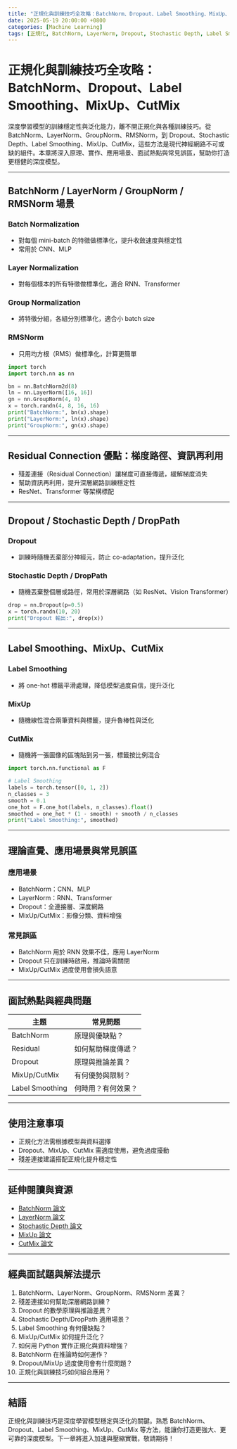 ```yaml
---
title: "正規化與訓練技巧全攻略：BatchNorm、Dropout、Label Smoothing、MixUp、CutMix"
date: 2025-05-19 20:00:00 +0800
categories: [Machine Learning]
tags: [正規化, BatchNorm, LayerNorm, Dropout, Stochastic Depth, Label Smoothing, MixUp, CutMix]
---
```


# 正規化與訓練技巧全攻略：BatchNorm、Dropout、Label Smoothing、MixUp、CutMix

深度學習模型的訓練穩定性與泛化能力，離不開正規化與各種訓練技巧。從 BatchNorm、LayerNorm、GroupNorm、RMSNorm，到 Dropout、Stochastic Depth、Label Smoothing、MixUp、CutMix，這些方法是現代神經網路不可或缺的組件。本章將深入原理、實作、應用場景、面試熱點與常見誤區，幫助你打造更穩健的深度模型。

---

## BatchNorm / LayerNorm / GroupNorm / RMSNorm 場景

### Batch Normalization

- 對每個 mini-batch 的特徵做標準化，提升收斂速度與穩定性
- 常用於 CNN、MLP

### Layer Normalization

- 對每個樣本的所有特徵做標準化，適合 RNN、Transformer

### Group Normalization

- 將特徵分組，各組分別標準化，適合小 batch size

### RMSNorm

- 只用均方根（RMS）做標準化，計算更簡單

```python
import torch
import torch.nn as nn

bn = nn.BatchNorm2d(8)
ln = nn.LayerNorm([16, 16])
gn = nn.GroupNorm(4, 8)
x = torch.randn(4, 8, 16, 16)
print("BatchNorm:", bn(x).shape)
print("LayerNorm:", ln(x).shape)
print("GroupNorm:", gn(x).shape)
```

---

## Residual Connection 優點：梯度路徑、資訊再利用

- 殘差連接（Residual Connection）讓梯度可直接傳遞，緩解梯度消失
- 幫助資訊再利用，提升深層網路訓練穩定性
- ResNet、Transformer 等架構標配

---

## Dropout / Stochastic Depth / DropPath

### Dropout

- 訓練時隨機丟棄部分神經元，防止 co-adaptation，提升泛化

### Stochastic Depth / DropPath

- 隨機丟棄整個層或路徑，常用於深層網路（如 ResNet、Vision Transformer）

```python
drop = nn.Dropout(p=0.5)
x = torch.randn(10, 20)
print("Dropout 輸出:", drop(x))
```

---

## Label Smoothing、MixUp、CutMix

### Label Smoothing

- 將 one-hot 標籤平滑處理，降低模型過度自信，提升泛化

### MixUp

- 隨機線性混合兩筆資料與標籤，提升魯棒性與泛化

### CutMix

- 隨機將一張圖像的區塊貼到另一張，標籤按比例混合

```python
import torch.nn.functional as F

# Label Smoothing
labels = torch.tensor([0, 1, 2])
n_classes = 3
smooth = 0.1
one_hot = F.one_hot(labels, n_classes).float()
smoothed = one_hot * (1 - smooth) + smooth / n_classes
print("Label Smoothing:", smoothed)
```

---

## 理論直覺、應用場景與常見誤區

### 應用場景

- BatchNorm：CNN、MLP
- LayerNorm：RNN、Transformer
- Dropout：全連接層、深度網路
- MixUp/CutMix：影像分類、資料增強

### 常見誤區

- BatchNorm 用於 RNN 效果不佳，應用 LayerNorm
- Dropout 只在訓練時啟用，推論時需關閉
- MixUp/CutMix 過度使用會損失語意

---

## 面試熱點與經典問題

| 主題            | 常見問題           |
| --------------- | ------------------ |
| BatchNorm       | 原理與優缺點？     |
| Residual        | 如何幫助梯度傳遞？ |
| Dropout         | 原理與推論差異？   |
| MixUp/CutMix    | 有何優勢與限制？   |
| Label Smoothing | 何時用？有何效果？ |

---

## 使用注意事項

* 正規化方法需根據模型與資料選擇
* Dropout、MixUp、CutMix 需適度使用，避免過度擾動
* 殘差連接建議搭配正規化提升穩定性

---

## 延伸閱讀與資源

* [BatchNorm 論文](https://arxiv.org/abs/1502.03167)
* [LayerNorm 論文](https://arxiv.org/abs/1607.06450)
* [Stochastic Depth 論文](https://arxiv.org/abs/1603.09382)
* [MixUp 論文](https://arxiv.org/abs/1710.09412)
* [CutMix 論文](https://arxiv.org/abs/1905.04899)

---

## 經典面試題與解法提示

1. BatchNorm、LayerNorm、GroupNorm、RMSNorm 差異？
2. 殘差連接如何幫助深層網路訓練？
3. Dropout 的數學原理與推論差異？
4. Stochastic Depth/DropPath 適用場景？
5. Label Smoothing 有何優缺點？
6. MixUp/CutMix 如何提升泛化？
7. 如何用 Python 實作正規化與資料增強？
8. BatchNorm 在推論時如何運作？
9. Dropout/MixUp 過度使用會有什麼問題？
10. 正規化與訓練技巧如何組合應用？

---

## 結語

正規化與訓練技巧是深度學習模型穩定與泛化的關鍵。熟悉 BatchNorm、Dropout、Label Smoothing、MixUp、CutMix 等方法，能讓你打造更強大、更可靠的深度模型。下一章將進入加速與壓縮實戰，敬請期待！
